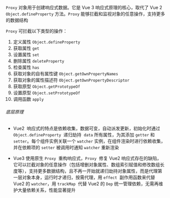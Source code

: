 `Proxy` 对象用于创建响应式数据。它是 Vue 3 响应式原理的核心，取代了 Vue 2 `Object.defineProperty` 方法。`Proxy` 能够拦截和监视对象的任意操作，支持更多的数据结构

`Proxy` 可拦截以下类型的操作：

1. 定义属性 `Object.defineProperty`
2. 获取属性 `get`
3. 设置属性 `set`
4. 删除属性 `deleteProperty`
5. 检查属性 `has`
6. 获取对象的自有属性键 `Object.getOwnPropertyNames`
7. 获取对象的属性描述符 `Object.getOwnPropertyDescriptor`
8. 获取原型 `Object.getPrototypeOf`
9. 设置原型 `Object.setPrototypeOf`
10. 调用函数 `apply`

###### 底层原理

 * Vue2  响应式的特点是依赖收集，数据可变，自动派发更新，初始化时通过 `Object.defineProperty`  递归劫持  `data` 所有属性，为其添加 `getter` 和 `setter`。每个组件实例关联一个 `watcher` 实例，在组件渲染时进行依赖收集，并在依赖项的 `setter` 被调用时通知 `watcher` 重新渲染
- Vue3 使用原生 `Proxy`  重构响应式，`Proxy`  修复 Vue2 响应式存在的缺陷，它可以拦截对象的任意操作（包括增删对象属性、数组索引赋值和修改数组长度等），支持更多数据结构，且不再一开始就递归劫持对象属性，而是代理第一层对象本身，运行时才递归，按需代理，用 `effect`  副作用函数来代替 Vue2 的 `watcher`，用 `trackMap`  代替 Vue2 的 `Dep` 统一管理依赖，无需再维护大量依赖关系，性能显著提升

